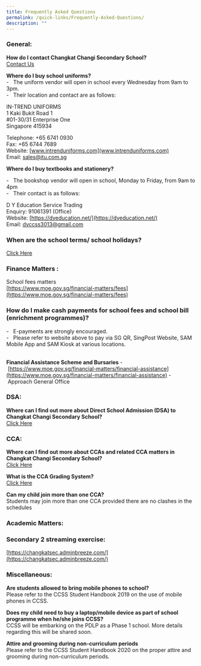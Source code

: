 ```yaml
---
title: Frequently Asked Questions
permalink: /quick-links/Frequently-Asked-Questions/
description: ""
---
```

### **General:**


**How do I contact Changkat Changi Secondary School?**  
[Contact Us](/about-us/contact-us)    
  
**Where do I buy school uniforms?**  
\-   The uniform vendor will open in school every Wednesday from 9am to 3pm.  
\-   Their location and contact are as follows:   
  

IN-TREND UNIFORMS <br>
1 Kaki Bukit Road 1<br>
#01-30/31 Enterprise One<br>
Singapore 415934

Telephone: +65 6741 0930<br>
Fax: +65 6744 7689<br>
Website: [www.intrenduniforms.com](www.intrenduniforms.com)<br>
Email: sales@itu.com.sg

  

**Where do I buy textbooks and stationery?**  

\-   The bookshop vendor will open in school, Monday to Friday, from 9am to 4pm<br>
\-   Their contact is as follows: 

  

D Y Education Service Trading<br>
Enquiry: 91061391 (Office)<br>
Website: [https://dyeducation.net/](https://dyeducation.net/)<br>
Email: [dyccss3013@gmail.com](mailto:dyccss3013@gmail.com)

  

### **When are the school terms/ school holidays?**

[Click Here](https://www.moe.gov.sg/news/press-releases/20221019-school-terms-and-holidays-for-2023)  

### **Finance Matters :**  

  
School fees matters  
[https://www.moe.gov.sg/financial-matters/fees](https://www.moe.gov.sg/financial-matters/fees)  
  

### **How do I make cash payments for school fees and school bill (enrichment programmes)?**

  
\-   E-payments are strongly encouraged. <br>
\-   Please refer to website above to pay via SG QR, SingPost Website, SAM Mobile App and SAM Kiosk at various locations. 

    
**Financial Assistance Scheme and Bursaries** -   [https://www.moe.gov.sg/financial-matters/financial-assistance](https://www.moe.gov.sg/financial-matters/financial-assistance)
\-   Approach General Office    

### **DSA:**  

  
**Where can I find out more about Direct School Admission (DSA) to Changkat Changi Secondary School?**  
[Click Here](/experience-at-changkat/Direct-School-Admission)  

###   **CCA:**

  
**Where can I find out more about CCAs and related CCA matters in Changkat Changi Secondary School?**  
[Click Here](/co-curricular-activities/LEAPS-2/School-CCA-Policy)  
  
**What is the CCA Grading System?**  
[Click Here](/co-curricular-activities/LEAPS-2/Introduction-to-LEAPS-2)  
  
**Can my child join more than one CCA?**  
Students may join more than one CCA provided there are no clashes in the schedules    
  

###   **Academic Matters:**

  

### **Secondary 2 streaming exercise:**

[https://changkatsec.adminbreeze.com/](https://changkatsec.adminbreeze.com/)  

###   **Miscellaneous:**

  
**Are students allowed to bring mobile phones to school?**  
Please refer to the CCSS Student Handbook 2019 on the use of mobile phones in CCSS.  
  
**Does my child need to buy a laptop/mobile device as part of school programme when he/she joins CCSS?**  
CCSS will be embarking on the PDLP as a Phase 1 school. More details regarding this will be shared soon.  
  
**Attire and grooming during non-curriculum periods**  
Please refer to the CCSS Student Handbook 2020 on the proper attire and grooming during non-curriculum periods.